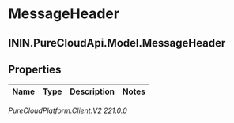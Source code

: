 # MessageHeader

## ININ.PureCloudApi.Model.MessageHeader

## Properties

|Name | Type | Description | Notes|
|------------ | ------------- | ------------- | -------------|



_PureCloudPlatform.Client.V2 221.0.0_
